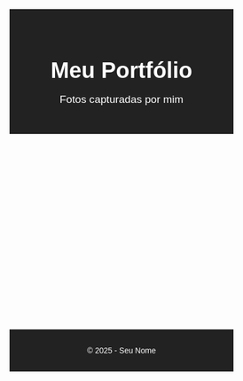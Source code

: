 <!DOCTYPE html>
<html lang="pt-br">
<head>
  <meta charset="UTF-8">
  <meta name="viewport" content="width=device-width, initial-scale=1.0">
  <title>Meu Portfólio de Fotos</title>
  <style>
    * {
      box-sizing: border-box;
      margin: 0;
      padding: 0;
      font-family: Arial, sans-serif;
    }

    body {
      background-color: #f5f5f5;
      color: #333;
    }

    header {
      background-color: #222;
      color: white;
      text-align: center;
      padding: 2rem 1rem;
    }

    header h1 {
      font-size: 2.5rem;
    }

    header p {
      font-size: 1.2rem;
    }

    .gallery {
      display: grid;
      grid-template-columns: repeat(auto-fit, minmax(300px, 1fr));
      gap: 1rem;
      padding: 2rem;
    }

    .photo img {
      width: 100%;
      height: auto;
      border-radius: 8px;
      transition: transform 0.3s ease;
      box-shadow: 0 2px 8px rgba(0,0,0,0.1);
      opacity: 0;
    }

    .photo img:hover {
      transform: scale(1.05);
    }

    footer {
      background-color: #222;
      color: white;
      text-align: center;
      padding: 1rem;
      margin-top: 2rem;
    }
  </style>
</head>
<body>
  <header>
    <h1>Meu Portfólio</h1>
    <p>Fotos capturadas por mim</p>
  </header>

  <main class="gallery">
    <div class="photo"><img src="https://source.unsplash.com/random/300x200?sig=1" alt="Foto 1"></div>
    <div class="photo"><img src="https://source.unsplash.com/random/300x200?sig=2" alt="Foto 2"></div>
    <div class="photo"><img src="https://source.unsplash.com/random/300x200?sig=3" alt="Foto 3"></div>
    <div class="photo"><img src="https://source.unsplash.com/random/300x200?sig=4" alt="Foto 4"></div>
    <div class="photo"><img src="https://source.unsplash.com/random/300x200?sig=5" alt="Foto 5"></div>
    <div class="photo"><img src="https://source.unsplash.com/random/300x200?sig=6" alt="Foto 6"></div>
  </main>

  <footer>
    <p>&copy; 2025 - Seu Nome</p>
  </footer>

  <script>
    document.addEventListener("DOMContentLoaded", () => {
      const images = document.querySelectorAll(".photo img");
      images.forEach((img, index) => {
        setTimeout(() => {
          img.style.transition = "opacity 1s ease";
          img.style.opacity = 1;
        }, 200 * index);
      });
    });
  </script>
</body>
</html>
